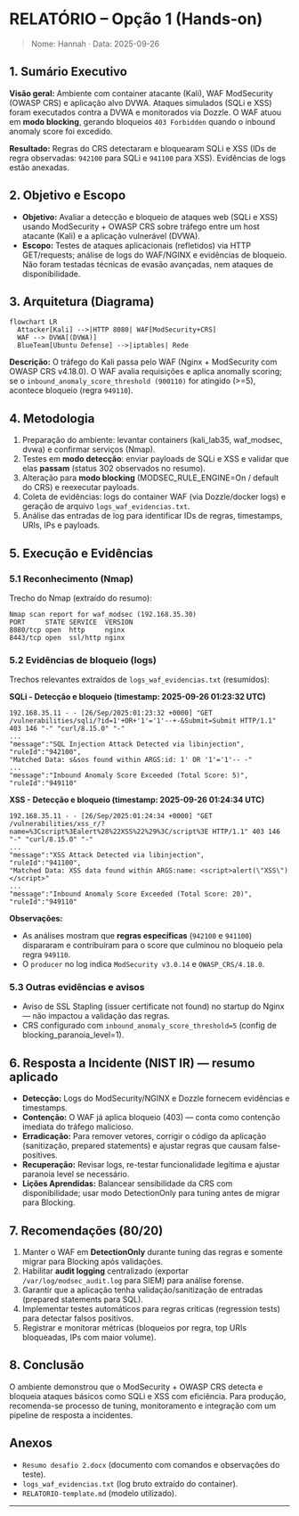 
# RELATÓRIO – Opção 1 (Hands‑on)
> Nome: Hannah · Data: 2025-09-26

## 1. Sumário Executivo
**Visão geral:** Ambiente com container atacante (Kali), WAF ModSecurity (OWASP CRS) e aplicação alvo DVWA. Ataques simulados (SQLi e XSS) foram executados contra a DVWA e monitorados via Dozzle. O WAF atuou em **modo blocking**, gerando bloqueios `403 Forbidden` quando o inbound anomaly score foi excedido.

**Resultado:** Regras do CRS detectaram e bloquearam SQLi e XSS (IDs de regra observadas: `942100` para SQLi e `941100` para XSS). Evidências de logs estão anexadas.

## 2. Objetivo e Escopo
- **Objetivo:** Avaliar a detecção e bloqueio de ataques web (SQLi e XSS) usando ModSecurity + OWASP CRS sobre tráfego entre um host atacante (Kali) e a aplicação vulnerável (DVWA).
- **Escopo:** Testes de ataques aplicacionais (refletidos) via HTTP GET/requests; análise de logs do WAF/NGINX e evidências de bloqueio. Não foram testadas técnicas de evasão avançadas, nem ataques de disponibilidade.

## 3. Arquitetura (Diagrama)
```mermaid
flowchart LR
  Attacker[Kali] -->|HTTP 8080| WAF[ModSecurity+CRS]
  WAF --> DVWA[(DVWA)]
  BlueTeam[Ubuntu Defense] -->|iptables| Rede
```

**Descrição:** O tráfego do Kali passa pelo WAF (Nginx + ModSecurity com OWASP CRS v4.18.0). O WAF avalia requisições e aplica anomally scoring; se o `inbound_anomaly_score_threshold (900110)` for atingido (>=5), acontece bloqueio (regra `949110`).

## 4. Metodologia
1. Preparação do ambiente: levantar containers (kali_lab35, waf_modsec, dvwa) e confirmar serviços (Nmap).
2. Testes em **modo detecção**: enviar payloads de SQLi e XSS e validar que elas **passam** (status 302 observados no resumo).
3. Alteração para **modo blocking** (MODSEC_RULE_ENGINE=On / default do CRS) e reexecutar payloads.
4. Coleta de evidências: logs do container WAF (via Dozzle/docker logs) e geração de arquivo `logs_waf_evidencias.txt`.
5. Análise das entradas de log para identificar IDs de regras, timestamps, URIs, IPs e payloads.

## 5. Execução e Evidências

### 5.1 Reconhecimento (Nmap)
Trecho do Nmap (extraído do resumo):
```
Nmap scan report for waf_modsec (192.168.35.30)
PORT     STATE SERVICE  VERSION
8080/tcp open  http     nginx
8443/tcp open  ssl/http nginx
```

### 5.2 Evidências de bloqueio (logs)
Trechos relevantes extraídos de `logs_waf_evidencias.txt` (resumidos):

**SQLi - Detecção e bloqueio (timestamp: 2025-09-26 01:23:32 UTC)**
```
192.168.35.11 - - [26/Sep/2025:01:23:32 +0000] "GET /vulnerabilities/sqli/?id=1'+OR+'1'='1'--+-&Submit=Submit HTTP/1.1" 403 146 "-" "curl/8.15.0" "-"
...
"message":"SQL Injection Attack Detected via libinjection",
"ruleId":"942100",
"Matched Data: s&sos found within ARGS:id: 1' OR '1'='1'-- -"
...
"message":"Inbound Anomaly Score Exceeded (Total Score: 5)",
"ruleId":"949110"
```

**XSS - Detecção e bloqueio (timestamp: 2025-09-26 01:24:34 UTC)**
```
192.168.35.11 - - [26/Sep/2025:01:24:34 +0000] "GET /vulnerabilities/xss_r/?name=%3Cscript%3Ealert%28%22XSS%22%29%3C/script%3E HTTP/1.1" 403 146 "-" "curl/8.15.0" "-"
...
"message":"XSS Attack Detected via libinjection",
"ruleId":"941100",
"Matched Data: XSS data found within ARGS:name: <script>alert(\"XSS\")</script>"
...
"message":"Inbound Anomaly Score Exceeded (Total Score: 20)",
"ruleId":"949110"
```

**Observações:**
- As análises mostram que **regras específicas** (`942100` e `941100`) dispararam e contribuíram para o score que culminou no bloqueio pela regra `949110`.
- O `producer` no log indica `ModSecurity v3.0.14` e `OWASP_CRS/4.18.0`.

### 5.3 Outras evidências e avisos
- Aviso de SSL Stapling (issuer certificate not found) no startup do Nginx — não impactou a validação das regras.
- CRS configurado com `inbound_anomaly_score_threshold=5` (config de blocking_paranoia_level=1).

## 6. Resposta a Incidente (NIST IR) — resumo aplicado
- **Detecção:** Logs do ModSecurity/NGINX e Dozzle fornecem evidências e timestamps.
- **Contenção:** O WAF já aplica bloqueio (403) — conta como contenção imediata do tráfego malicioso.
- **Erradicação:** Para remover vetores, corrigir o código da aplicação (sanitização, prepared statements) e ajustar regras que causam false-positives.
- **Recuperação:** Revisar logs, re-testar funcionalidade legítima e ajustar paranoia level se necessário.
- **Lições Aprendidas:** Balancear sensibilidade da CRS com disponibilidade; usar modo DetectionOnly para tuning antes de migrar para Blocking.

## 7. Recomendações (80/20)
1. Manter o WAF em **DetectionOnly** durante tuning das regras e somente migrar para Blocking após validações.  
2. Habilitar **audit logging** centralizado (exportar `/var/log/modsec_audit.log` para SIEM) para análise forense.  
3. Garantir que a aplicação tenha validação/sanitização de entradas (prepared statements para SQL).  
4. Implementar testes automáticos para regras críticas (regression tests) para detectar falsos positivos.  
5. Registrar e monitorar métricas (bloqueios por regra, top URIs bloqueadas, IPs com maior volume).

## 8. Conclusão
O ambiente demonstrou que o ModSecurity + OWASP CRS detecta e bloqueia ataques básicos como SQLi e XSS com eficiência. Para produção, recomenda-se processo de tuning, monitoramento e integração com um pipeline de resposta a incidentes.

## Anexos
- `Resumo desafio 2.docx` (documento com comandos e observações do teste).  
- `logs_waf_evidencias.txt` (log bruto extraído do container).  
- `RELATORIO-template.md` (modelo utilizado).

---
